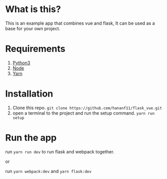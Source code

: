 # What is this?

This is an example app that combines vue and flask, It can be used as a base for your own project.

# Requirements

1. [Python3](https://www.python.org/)
2. [Node](https://www.python.org/)
3. [Yarn](https://yarnpkg.com/)

# Installation

1. Clone this repo. `git clone https://github.com/hananf11/flask_vue.git`
2. open a terminal to the project and run the setup command. `yarn run setup`

# Run the app

run `yarn run dev` to run flask and webpack together.

or 

run `yarn webpack:dev` and `yarn flask:dev`
